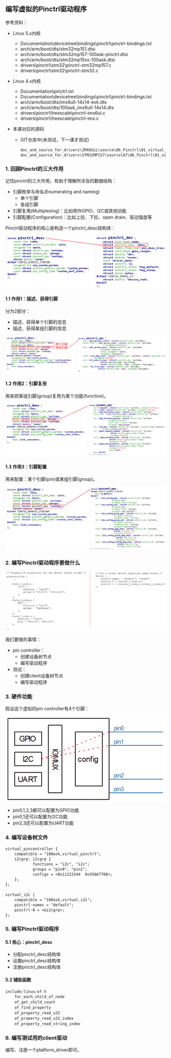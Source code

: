 ## 编写虚拟的Pinctrl驱动程序

参考资料：
* Linux 5.x内核
  * Documentation\devicetree\bindings\pinctrl\pinctrl-bindings.txt
  * arch/arm/boot/dts/stm32mp151.dtsi
  * arch/arm/boot/dts/stm32mp157-100ask-pinctrl.dtsi  
  * arch/arm/boot/dts/stm32mp15xx-100ask.dtsi
  * drivers\pinctrl\stm32\pinctrl-stm32mp157.c
  * drivers\pinctrl\stm32\pinctrl-stm32.c

* Linux 4.x内核
  * Documentation\pinctrl.txt
  * Documentation\devicetree\bindings\pinctrl\pinctrl-bindings.txt
  * arch/arm/boot/dts/imx6ull-14x14-evk.dts
  * arch/arm/boot/dts/100ask_imx6ull-14x14.dts
  * drivers\pinctrl\freescale\pinctrl-imx6ul.c
  * drivers\pinctrl\freescale\pinctrl-imx.c
  
* 本课对应的源码

  * GIT仓库中(未测试，下一课才测试)

    ```shell
    doc_and_source_for_drivers\IMX6ULL\source\06_Pinctrl\01_virtual_pinctrl
    doc_and_source_for_drivers\STM32MP157\source\A7\06_Pinctrl\01_virtual_pinctrl
    ```

    

### 1. 回顾Pinctrl的三大作用

记住pinctrl的三大作用，有助于理解所涉及的数据结构：

* 引脚枚举与命名(Enumerating and naming)
  * 单个引脚
  * 各组引脚
* 引脚复用(Multiplexing)：比如用作GPIO、I2C或其他功能
* 引脚配置(Configuration)：比如上拉、下拉、open drain、驱动强度等



Pinctrl驱动程序的核心是构造一个pinctrl_desc结构体：

![image-20210505153958014](pic/06_Pinctrl/16_pinctrl_desc_and_pinctrl_dev.png)

#### 1.1 作用1：描述、获得引脚

分为2部分：

* 描述、获得单个引脚的信息
* 描述、获得某组引脚的信息

![image-20210513162517514](pic/06_Pinctrl/22_pinctrl_driver_1_pin_and_group.png)

#### 1.2 作用2：引脚复用

用来把某组引脚(group)复用为某个功能(function)。

![image-20210513162922762](pic/06_Pinctrl/23_pinctrl_driver_2_pinmux.png)

#### 1.3 作用3：引脚配置

用来配置：某个引脚(pin)或某组引脚(group)。

![image-20210513163832306](pic/06_Pinctrl/24_pinctrl_driver_3_pinconf.png)

### 2. 编写Pinctrl驱动程序要做什么

![](pic/06_Pinctrl/12_pinctrl_dts_modules.png)

我们要做的事情：

* pin controller：
  * 创建设备树节点
  * 编写驱动程序
* 测试：
  * 创建client设备树节点
  * 编写驱动程序



### 3. 硬件功能

假设这个虚拟的pin controller有4个引脚：

![image-20210514094204590](pic/06_Pinctrl/25_virtual_pincontroller_hardware.png)

* pin0,1,2,3都可以配置为GPIO功能
* pin0,1还可以配置为I2C功能
* pin2,3还可以配置为UART功能



### 4. 编写设备树文件

```shell
virtual_pincontroller {
	compatible = "100ask,virtual_pinctrl";
	i2cgrp: i2cgrp {
			functions = "i2c", "i2c";
			groups = "pin0", "pin1";
			configs = <0x11223344  0x55667788>;
	};
};

virtual_i2c {
	compatible = "100ask,virtual_i2c";
	pinctrl-names = "default";
	pinctrl-0 = <&i2cgrp>;
};
```





### 5. 编写Pinctrl驱动程序

#### 5.1 核心：pinctrl_desc

* 分配pinctrl_desc结构体
* 设置pinctrl_desc结构体
* 注册pinctrl_desc结构体



#### 5.2 辅助函数

```c
include/linux/of.h
    for_each_child_of_node
    of_get_child_count
    of_find_property
    of_property_read_u32
    of_property_read_u32_index
    of_property_read_string_index
```





### 6. 编写测试用的client驱动

编写、注册一个platform_driver即可。

